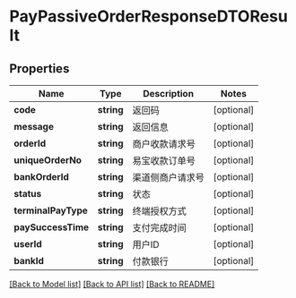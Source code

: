 # PayPassiveOrderResponseDTOResult

## Properties
Name | Type | Description | Notes
------------ | ------------- | ------------- | -------------
**code** | **string** | 返回码 | [optional] 
**message** | **string** | 返回信息 | [optional] 
**orderId** | **string** | 商户收款请求号 | [optional] 
**uniqueOrderNo** | **string** | 易宝收款订单号 | [optional] 
**bankOrderId** | **string** | 渠道侧商户请求号 | [optional] 
**status** | **string** | 状态 | [optional] 
**terminalPayType** | **string** | 终端授权方式 | [optional] 
**paySuccessTime** | **string** | 支付完成时间 | [optional] 
**userId** | **string** | 用户ID | [optional] 
**bankId** | **string** | 付款银行 | [optional] 

[[Back to Model list]](../README.md#documentation-for-models) [[Back to API list]](../README.md#documentation-for-api-endpoints) [[Back to README]](../README.md)


